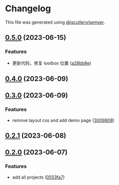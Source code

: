 # Changelog

This file was generated using [@jscutlery/semver](https://github.com/jscutlery/semver).

## [0.5.0](https://github.com/worldprinter/lowcode/compare/v0.4.0...v0.5.0) (2023-06-15)


### Features

* 更新代码，修复 toolbox 位置 ([a28bb8e](https://github.com/worldprinter/lowcode/commit/a28bb8e0af9b6cb68afd2f0ba9f53c504a3716f0))

## [0.4.0](https://github.com/worldprinter/lowcode/compare/v0.3.0...v0.4.0) (2023-06-09)

## [0.3.0](https://github.com/worldprinter/lowcode/compare/v0.2.1...v0.3.0) (2023-06-09)

### Features

-   remove layout css and add demo
    page ([3009808](https://github.com/worldprinter/lowcode/commit/300980840332105cf953ec04bbbf69bc485aa323))

## [0.2.1](https://github.com/worldprinter/lowcode/compare/v0.2.0...v0.2.1) (2023-06-08)

## [0.2.0](https://github.com/worldprinter/lowcode/compare/v0.1.0...v0.2.0) (2023-06-07)

### Features

-   add all projects ([0553fa7](https://github.com/worldprinter/lowcode/commit/0553fa7926f4c9058df2a36cfb656d11de3bb5da))

